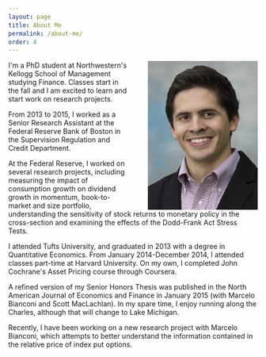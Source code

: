 ```yaml
---
layout: page
title: About Me
permalink: /about-me/
order: 4
---
```


<img src="/images/Marco_Headshot-222x300.jpg" style="float:right;margin-left:40px">

I'm a PhD student at Northwestern's Kellogg School of Management studying Finance.  Classes start in the fall and I am excited to learn and start work on research projects. 

From 2013 to 2015, I worked as a Senior Research Assistant at the Federal Reserve Bank of Boston in the Supervision Regulation and Credit Department.  
 
At the Federal Reserve, I worked on several research projects, including measuring the impact of consumption growth on dividend growth in momentum, book-to-market and size portfolio, understanding the sensitivity of stock returns to monetary policy in the cross-section and examining the effects of the Dodd-Frank Act Stress Tests.
 
I attended Tufts University, and graduated in 2013 with a degree in Quantitative Economics.  From January 2014-December 2014, I attended classes part-time at Harvard University.  On my own, I completed John Cochrane's Asset Pricing course through Coursera.

A refined version of my Senior Honors Thesis was published in the North American
Journal of Economics and Finance in January 2015 (with Marcelo Bianconi and
Scott MacLachlan). In my spare time, I enjoy running along the Charles, although that will change to Lake Michigan.

Recently, I have been working on a new research project with Marcelo Bianconi, which attempts to better understand the information contained in the relative price of index put options.